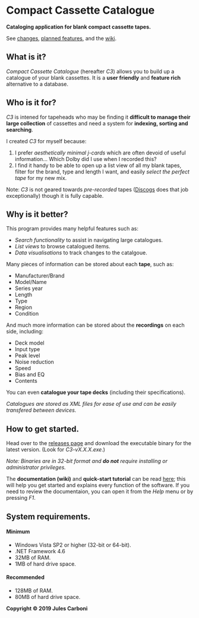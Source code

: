 # Compact Cassette Catalogue

**Cataloging application for blank compact cassette tapes.**

See [changes](CHANGELOG.md "C3 Changelog"), [planned features](TODO.md "C3 To-Do List"), and the [wiki](https://github.com/Julesc013/compact-cassette-catalogue/wiki "C3 Wiki").

## What is it?

*Compact Cassette Catalogue* (hereafter *C3*) allows you to build up a catalogue of your blank cassettes.
It is a **user friendly** and **feature rich** alternative to a database.

## Who is it for?

*C3* is intened for tapeheads who may be finding it **difficult to manage their large collection** of cassettes and need a system for **indexing, sorting and searching**.

I created *C3* for myself because:
1. I prefer *aesthetically minimal j-cards* which are often devoid of useful information...
Which Dolby did I use when I recorded this?
2. I find it handy to be able to open up a list view of all my blank tapes, filter for the brand, type and length I want, and easily *select the perfect tape* for my new mix.

Note: *C3* is not geared towards *pre-recorded* tapes ([Discogs](https://www.discogs.com/ "Discogs - Music Database and Marketplace") does that job exceptionally) though it is fully capable.

## Why is it better?

This program provides many helpful features such as:
- *Search functionality* to assist in navigating large catalogues.
- *List views* to browse catalogued items.
- *Data visualisations* to track changes to the catalgoue.

Many pieces of information can be stored about each **tape**, such as:
- Manufacturer/Brand
- Model/Name
- Series year
- Length
- Type
- Region
- Condition

And much more information can be stored about the **recordings** on each side, including:
- Deck model
- Input type
- Peak level
- Noise reduction
- Speed
- Bias and EQ
- Contents

You can even **catalogue your tape decks** (including their specifications).

*Catalogues are stored as XML files for ease of use and can be easily transfered between devices.*

## How to get started.

Head over to the [releases page](https://github.com/Julesc013/compact-cassette-catalogue/releases "C3 Releases") and download the executable binary for the latest version.
(Look for *C3-vX.X.X.exe*.)

*Note: Binaries are in 32-bit format and **do not** require installing or administrator privileges.*

The **documentation (wiki)** and **quick-start tutorial** can be read [here](https://github.com/Julesc013/compact-cassette-catalogue/wiki "C3 Wiki");
this will help you get started and explains every function of the software.
If you need to review the documentaion, you can open it from the *Help* menu or by pressing *F1*.

## System requirements.

#### Minimum
- Windows Vista SP2 or higher (32-bit or 64-bit).
- .NET Framework 4.6
- 32MB of RAM.
- 1MB of hard drive space.
#### Recommended
- 128MB of RAM.
- 80MB of hard drive space.

**Copyright © 2019 Jules Carboni**

